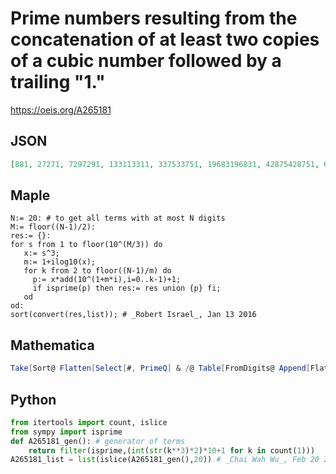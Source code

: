 # Prime numbers resulting from the concatenation of at least two copies of a cubic number followed by a trailing "1\."
https://oeis.org/A265181
## JSON
```JSON
[881, 27271, 7297291, 133113311, 337533751, 19683196831, 42875428751, 68921689211, 1038231038231, 1574641574641, 2053792053791, 2744274427441, 4218754218751, 6859685968591, 7290007290001, 7297297297291, 106120810612081, 224809122480911, 274400027440001, 280322128032211, 317652331765231, 500021150002111, 812060181206011, 1251251251251251, 1757617576175761, 1968319683196831, 5931959319593191]
```
## Maple
```Maple
N:= 20: # to get all terms with at most N digits
M:= floor((N-1)/2):
res:= {}:
for s from 1 to floor(10^(M/3)) do
   x:= s^3;
   m:= 1+ilog10(x);
   for k from 2 to floor((N-1)/m) do
     p:= x*add(10^(1+m*i),i=0..k-1)+1;
     if isprime(p) then res:= res union {p} fi;
   od
od:
sort(convert(res,list)); # _Robert Israel_, Jan 13 2016
```
## Mathematica
```Mathematica
Take[Sort@ Flatten[Select[#, PrimeQ] & /@ Table[FromDigits@ Append[Flatten@ IntegerDigits@ Table[n^3, {#}], 1] & /@ Range[2, 20], {n, 1, 300}] /. {} -> Nothing], 27] (* _Michael De Vlieger_, Jan 05 2016 *)
```
## Python
```Python
from itertools import count, islice
from sympy import isprime
def A265181_gen(): # generator of terms
    return filter(isprime,(int(str(k**3)*2)*10+1 for k in count(1)))
A265181_list = list(islice(A265181_gen(),20)) # _Chai Wah Wu_, Feb 20 2023
```
